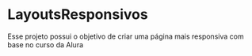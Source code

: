 # LayoutsResponsivos
Esse projeto possui o objetivo de criar uma página mais responsiva com base no curso da Alura
